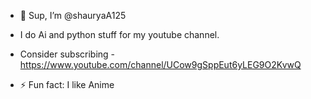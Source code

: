 - 👋 Sup, I’m @shauryaA125
- I do Ai and python stuff for my youtube channel.
- Consider subscribing - https://www.youtube.com/channel/UCow9gSppEut6yLEG9O2KvwQ


- ⚡ Fun fact: I like Anime

<!---
shauryaA125/shauryaA125 is a ✨ special ✨ repository because its `README.md` (this file) appears on your GitHub profile.
You can click the Preview link to take a look at your changes.
--->
